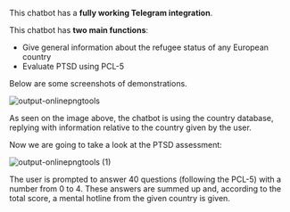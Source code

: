 This chatbot has a **fully working Telegram integration**.

This chatbot has **two main functions**:
- Give general information about the refugee status of any European country
- Evaluate PTSD using PCL-5

Below are some screenshots of demonstrations.

![output-onlinepngtools](https://user-images.githubusercontent.com/105056013/194124942-c4e7d605-d285-4330-91c1-f851fb6a26d9.png)

As seen on the image above, the chatbot is using the country database, replying with information relative to the country given by the user.

Now we are going to take a look at the PTSD assessment:

![output-onlinepngtools (1)](https://user-images.githubusercontent.com/105056013/194125092-25e927a2-f606-42ce-8b90-6d30a1b50c9e.png)

The user is prompted to answer 40 questions (following the PCL-5) with a number from 0 to 4. These answers are summed up and, according to the total score, a mental hotline from the given country is given.
